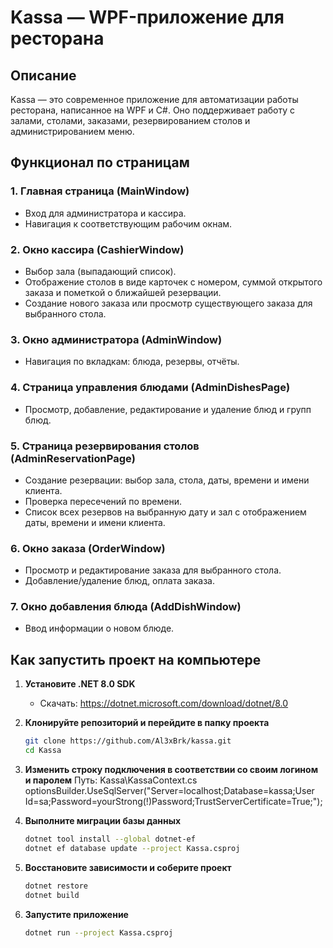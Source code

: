# Kassa — WPF-приложение для ресторана

## Описание

Kassa — это современное приложение для автоматизации работы ресторана, написанное на WPF и C#. Оно поддерживает работу с залами, столами, заказами, резервированием столов и администрированием меню.

## Функционал по страницам

### 1. Главная страница (MainWindow)

- Вход для администратора и кассира.
- Навигация к соответствующим рабочим окнам.

### 2. Окно кассира (CashierWindow)

- Выбор зала (выпадающий список).
- Отображение столов в виде карточек с номером, суммой открытого заказа и пометкой о ближайшей резервации.
- Создание нового заказа или просмотр существующего заказа для выбранного стола.

### 3. Окно администратора (AdminWindow)

- Навигация по вкладкам: блюда, резервы, отчёты.

### 4. Страница управления блюдами (AdminDishesPage)

- Просмотр, добавление, редактирование и удаление блюд и групп блюд.

### 5. Страница резервирования столов (AdminReservationPage)

- Создание резервации: выбор зала, стола, даты, времени и имени клиента.
- Проверка пересечений по времени.
- Список всех резервов на выбранную дату и зал с отображением даты, времени и имени клиента.

### 6. Окно заказа (OrderWindow)

- Просмотр и редактирование заказа для выбранного стола.
- Добавление/удаление блюд, оплата заказа.

### 7. Окно добавления блюда (AddDishWindow)

- Ввод информации о новом блюде.

## Как запустить проект на компьютере

1. **Установите .NET 8.0 SDK**

   - Скачать: https://dotnet.microsoft.com/download/dotnet/8.0

2. **Клонируйте репозиторий и перейдите в папку проекта**

   ```sh
   git clone https://github.com/Al3xBrk/kassa.git
   cd Kassa
   ```

3. **Изменить строку подключения в соответствии со своим логином и паролем**
   Путь: Kassa\KassaContext.cs  
   optionsBuilder.UseSqlServer("Server=localhost;Database=kassa;User Id=sa;Password=yourStrong(!)Password;TrustServerCertificate=True;");
4. **Выполните миграции базы данных**

   ```sh
   dotnet tool install --global dotnet-ef
   dotnet ef database update --project Kassa.csproj
   ```

5. **Восстановите зависимости и соберите проект**

   ```sh
   dotnet restore
   dotnet build
   ```

6. **Запустите приложение**
   ```sh
   dotnet run --project Kassa.csproj
   ```
